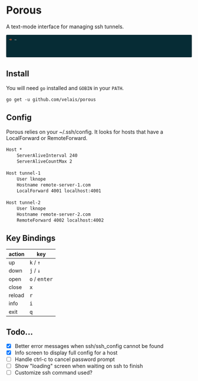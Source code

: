 # Porous

A text-mode interface for managing ssh tunnels.

![porous](_assets/demo.gif)


## Install

You will need `go` installed and `GOBIN` in your `PATH`.

    go get -u github.com/velais/porous


## Config

Porous relies on your ~/.ssh/config. It looks for hosts that have a LocalForward or RemoteForward.


```Git Config
Host *
    ServerAliveInterval 240
    ServerAliveCountMax 2

Host tunnel-1
    User lknope
    Hostname remote-server-1.com
    LocalForward 4001 localhost:4001
    
Host tunnel-2
    User lknope
    Hostname remote-server-2.com
    RemoteForward 4002 localhost:4002
```



## Key Bindings

| action  | key                            |
| ------- | ------------------------------ |
| up      | <kbd>k</kbd> / <kbd>↑</kbd>    |
| down    | <kbd>j</kbd> / <kbd>↓</kbd>    |
| open    | <kbd>o</kbd> / <kbd>enter</kbd>|
| close   | <kbd>x</kdb>                   |
| reload  | <kbd>r</kdb>                   |
| info    | <kbd>i</kdb>                   |
| exit    | <kbd>q</kdb>                   | 


## Todo...

- [x] Better error messages when ssh/ssh_config cannot be found
- [x] Info screen to display full config for a host
- [ ] Handle ctrl-c to cancel password prompt
- [ ] Show "loading" screen when waiting on ssh to finish
- [ ] Customize ssh command used?
